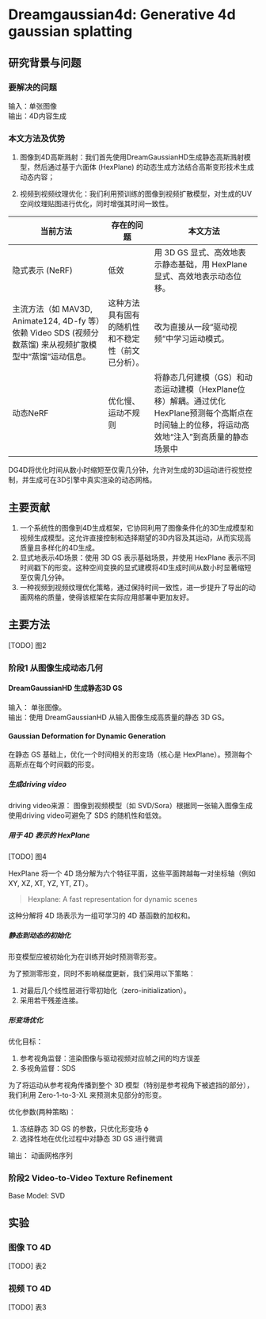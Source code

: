 # Dreamgaussian4d: Generative 4d gaussian splatting

## 研究背景与问题

### 要解决的问题

输入：单张图像  
输出：4D内容生成

### 本文方法及优势

1. 图像到4D高斯溅射：我们首先使用DreamGaussianHD生成静态高斯溅射模型，然后通过基于六面体 (HexPlane) 的动态生成方法结合高斯变形技术生成动态内容；

2. 视频到视频纹理优化：我们利用预训练的图像到视频扩散模型，对生成的UV空间纹理贴图进行优化，同时增强其时间一致性。

|当前方法|存在的问题|本文方法|
|---|---|---|
|隐式表示 (NeRF)|低效|用 3D GS 显式、高效地表示静态基础，用 HexPlane 显式、高效地表示动态位移。|
|主流方法（如 MAV3D, Animate124, 4D-fy 等）依赖 Video SDS (视频分数蒸馏) 来从视频扩散模型中“蒸馏”运动信息。|这种方法具有固有的随机性和不稳定性（前文已分析）。|改为直接从一段“驱动视频”中学习运动模式。|
|动态NeRF|优化慢、运动不规则|将静态几何建模（GS）和动态运动建模（HexPlane位移）解耦。通过优化HexPlane预测每个高斯点在时间轴上的位移，将运动高效地“注入”到高质量的静态场景中|

DG4D将优化时间从数小时缩短至仅需几分钟，允许对生成的3D运动进行视觉控制，并生成可在3D引擎中真实渲染的动态网格。

## 主要贡献

1. 一个系统性的图像到4D生成框架，它协同利用了图像条件化的3D生成模型和视频生成模型。这允许直接控制和选择期望的3D内容及其运动，从而实现高质量且多样化的4D生成。
2. 显式地表示4D场景：使用 3D GS 表示基础场景，并使用 HexPlane 表示不同时间戳下的形变。这种空间变换的显式建模将4D生成时间从数小时显著缩短至仅需几分钟。
3. 一种视频到视频纹理优化策略，通过保持时间一致性，进一步提升了导出的动画网格的质量，使得该框架在实际应用部署中更加友好。

## 主要方法

[TODO] 图2

### 阶段1 从图像生成动态几何

#### DreamGaussianHD 生成静态3D GS

输入： 单张图像。  
输出：使用 DreamGaussianHD 从输入图像生成高质量的静态 3D GS。

#### Gaussian Deformation for Dynamic Generation

在静态 GS 基础上，优化一个时间相关的形变场（核心是 HexPlane）。预测每个高斯点在每个时间戳的形变。

##### 生成driving video

driving video来源： 图像到视频模型（如 SVD/Sora）根据同一张输入图像生成
使用driving video可避免了 SDS 的随机性和低效。

##### 用于 4D 表示的 HexPlane

[TODO] 图4

HexPlane 将一个 4D 场分解为六个特征平面，这些平面跨越每一对坐标轴（例如 XY, XZ, XT, YZ, YT, ZT）。

> Hexplane: A fast representation for dynamic scenes

这种分解将 4D 场表示为一组可学习的 4D 基函数的加权和。  

##### 静态到动态的初始化

形变模型应被初始化为在训练开始时预测零形变。

为了预测零形变，同时不影响梯度更新，我们采用以下策略：
1. 对最后几个线性层进行零初始化（zero-initialization）。
2. 采用若干残差连接。

##### 形变场优化

优化目标：

1. 参考视角监督：渲染图像与驱动视频对应帧之间的均方误差
2. 多视角监督：SDS

为了将运动从参考视角传播到整个 3D 模型（特别是参考视角下被遮挡的部分），我们利用 Zero-1-to-3-XL 来预测未见部分的形变。

优化参数(两种策略)：
1. 冻结静态 3D GS 的参数，只优化形变场 ϕ
2. 选择性地在优化过程中对静态 3D GS 进行微调

输出： 动画网格序列

### 阶段2 Video-to-Video Texture Refinement

Base Model: SVD

## 实验

### 图像 TO 4D

[TODO] 表2

### 视频 TO 4D

[TODO] 表3